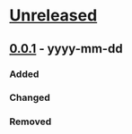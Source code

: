 # [Unreleased]

## [0.0.1] - yyyy-mm-dd
### Added
### Changed
### Removed

[Unreleased]: https://github.com/twopelu/galaxypy/compare/v0.0.1...HEAD
[0.0.1]: https://github.com/twopelu/galaxypy/releases/tag/v0.0.1